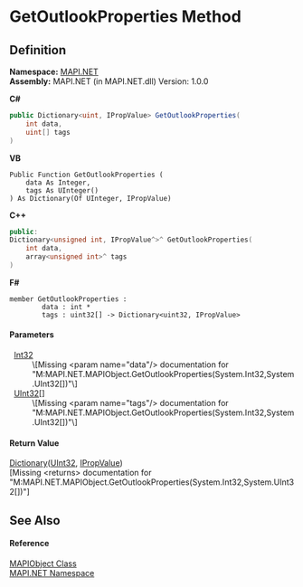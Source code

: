 # GetOutlookProperties Method




## Definition
**Namespace:** <a href="5bef4637-66f8-16d4-e5f4-4d0da57a1538.md">MAPI.NET</a>  
**Assembly:** MAPI.NET (in MAPI.NET.dll) Version: 1.0.0

**C#**
``` C#
public Dictionary<uint, IPropValue> GetOutlookProperties(
	int data,
	uint[] tags
)
```
**VB**
``` VB
Public Function GetOutlookProperties ( 
	data As Integer,
	tags As UInteger()
) As Dictionary(Of UInteger, IPropValue)
```
**C++**
``` C++
public:
Dictionary<unsigned int, IPropValue^>^ GetOutlookProperties(
	int data, 
	array<unsigned int>^ tags
)
```
**F#**
``` F#
member GetOutlookProperties : 
        data : int * 
        tags : uint32[] -> Dictionary<uint32, IPropValue> 
```



#### Parameters
<dl><dt>  <a href="https://learn.microsoft.com/dotnet/api/system.int32" target="_blank" rel="noopener noreferrer">Int32</a></dt><dd>\[Missing &lt;param name="data"/&gt; documentation for "M:MAPI.NET.MAPIObject.GetOutlookProperties(System.Int32,System.UInt32[])"\]</dd><dt>  <a href="https://learn.microsoft.com/dotnet/api/system.uint32" target="_blank" rel="noopener noreferrer">UInt32</a>[]</dt><dd>\[Missing &lt;param name="tags"/&gt; documentation for "M:MAPI.NET.MAPIObject.GetOutlookProperties(System.Int32,System.UInt32[])"\]</dd></dl>

#### Return Value
<a href="https://learn.microsoft.com/dotnet/api/system.collections.generic.dictionary-2" target="_blank" rel="noopener noreferrer">Dictionary</a>(<a href="https://learn.microsoft.com/dotnet/api/system.uint32" target="_blank" rel="noopener noreferrer">UInt32</a>, <a href="2a268271-39cd-b9bd-d434-1bd1ce5d3066.md">IPropValue</a>)  
\[Missing &lt;returns&gt; documentation for "M:MAPI.NET.MAPIObject.GetOutlookProperties(System.Int32,System.UInt32[])"\]

## See Also


#### Reference
<a href="6aa245b8-3fdd-0cd0-a3f7-bdccb4596d2c.md">MAPIObject Class</a>  
<a href="5bef4637-66f8-16d4-e5f4-4d0da57a1538.md">MAPI.NET Namespace</a>  
